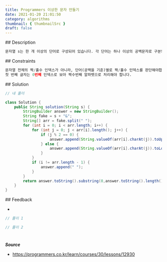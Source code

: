 ```yaml
---
title: Programmers 이상한 문자 만들기
date: 2021-01-20 21:01:50
category: algorithms
thumbnail: { thumbnailSrc }
draft: false
---
```


## Description

```py
문자열 s는 한 개 이상의 단어로 구성되어 있습니다. 각 단어는 하나 이상의 공백문자로 구분되어 있습니다. 각 단어의 짝수번째 알파벳은 대문자로, 홀수번째 알파벳은 소문자로 바꾼 문자열을 리턴하는 함수, solution을 완성하세요.
```

## Constraints

```py
문자열 전체의 짝/홀수 인덱스가 아니라, 단어(공백을 기준)별로 짝/홀수 인덱스를 판단해야합니다.
첫 번째 글자는 0번째 인덱스로 보아 짝수번째 알파벳으로 처리해야 합니다.
```

## Solution

```java
// 내 풀이

class Solution {
    public String solution(String s) {
        StringBuilder answer = new StringBuilder();
        String fake = s + "&";
        String[] arr = fake.split(" ");
        for (int i = 0; i < arr.length; i++) {
            for (int j = 0; j < arr[i].length(); j++) {
                if (j % 2 == 0) {
                    answer.append(String.valueOf(arr[i].charAt(j)).toUpperCase());
                } else {
                    answer.append(String.valueOf(arr[i].charAt(j)).toLowerCase());
                }
            }
            if (i != arr.length - 1) {
                answer.append(" ");
            }
        }
        return answer.toString().substring(0,answer.toString().length()-1);
    }
}
```

## Feedback

-

```java
// 풀이 1


```

```java
// 풀이 2


```

#

**_Source_**

- https://programmers.co.kr/learn/courses/30/lessons/12930
